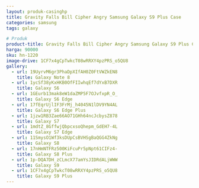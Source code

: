 ```yaml
---
layout: produk-casinghp
title: Gravity Falls Bill Cipher Angry Samsung Galaxy S9 Plus Case
categories: samsung
tags: galaxy

# Produk
product-title: Gravity Falls Bill Cipher Angry Samsung Galaxy S9 Plus Case
harga: 90000
sku: hn-1220
image-drive: 1CF7x4gCpTwkcT08wRRXY4pzPRS_o5QU8
gallery:
  - url: 19UyrvM6gr3PhaDpXIfAH0Z0FtVWZkEN8
    title: Galaxy Note 8
  - url: 1ycSf38yKxHKB0OfFIIwhqEf7dYxB7DXR
    title: Galaxy S6
  - url: 1GEurb13mak8eW1daZMP5F7OJvfxpR_O_
    title: Galaxy S6 Edge
  - url: 17fEqrUjlIF3FrMj_h4045N1lDV9YN4AL
    title: Galaxy S6 Edge Plus
  - url: 1jzw1RB3Zae66AO71GHh64ncJcbysZ878
    title: Galaxy S7
  - url: 1mdtZ_8GffwjQbpcxsoQhepm_GdEH7-4L
    title: Galaxy S7 Edge
  - url: 11SmysO1Wf3ksDUpCsBVHSgBaQGG4ZkNg
    title: Galaxy S8
  - url: 17nHmNTFRz500KiFcuPr5pNpt61CIFz4-
    title: Galaxy S8 Plus
  - url: 1p-DQA7DH_zCLmcX77amYsJIDRdALjWWW
    title: Galaxy S9
  - url: 1CF7x4gCpTwkcT08wRRXY4pzPRS_o5QU8
    title: Galaxy S9 Plus
---
```

